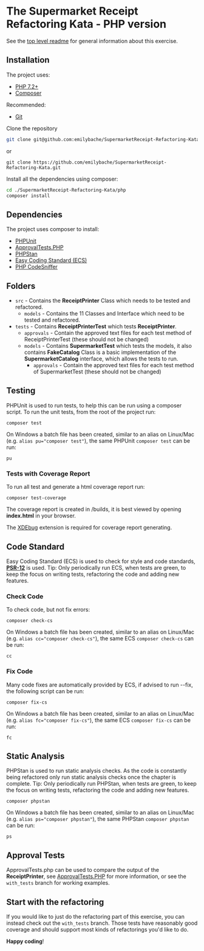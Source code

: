 # The Supermarket Receipt Refactoring Kata - PHP version

See the [top level readme](../README.md) for general information about this exercise.

## Installation

The project uses:

- [PHP 7.2+](https://www.php.net/downloads.php)
- [Composer](https://getcomposer.org)

Recommended:

- [Git](https://git-scm.com/downloads)

Clone the repository

```sh
git clone git@github.com:emilybache/SupermarketReceipt-Refactoring-Kata.git
```

or

```shell script
git clone https://github.com/emilybache/SupermarketReceipt-Refactoring-Kata.git
```

Install all the dependencies using composer:

```sh
cd ./SupermarketReceipt-Refactoring-Kata/php
composer install
```

## Dependencies

The project uses composer to install:

- [PHPUnit](https://phpunit.de/)
- [ApprovalTests.PHP](https://github.com/approvals/ApprovalTests.php)
- [PHPStan](https://github.com/phpstan/phpstan)
- [Easy Coding Standard (ECS)](https://github.com/symplify/easy-coding-standard) 
- [PHP CodeSniffer](https://github.com/squizlabs/PHP_CodeSniffer/wiki)

## Folders

- `src` - Contains the **ReceiptPrinter** Class which needs to be tested and refactored.
    - `models` - Contains the 11 Classes and Interface which need to be tested and refactored.
- `tests` - Contains **ReceiptPrinterTest** which tests **ReceiptPrinter**.
    - `approvals` - Contain the approved text files for each test method of ReceiptPrinterTest (these should not be
     changed) 
    - `models` - Contains **SupermarketTest** which tests the models, it also contains **FakeCatalog** Class is a basic
     implementation of the **SupermarketCatalog** interface, which allows the tests to run.
        - `approvals` - Contain the approved text files for each test method of SupermarketTest (these should not be
         changed) 

## Testing

PHPUnit is used to run tests, to help this can be run using a composer script. To run the unit tests, from the root of
 the project run:

```shell script
composer test
```

On Windows a batch file has been created, similar to an alias on Linux/Mac (e.g. `alias pu="composer test"`), the same
 PHPUnit `composer test` can be run:

```shell script
pu
```

### Tests with Coverage Report

To run all test and generate a html coverage report run:

```shell script
composer test-coverage
```

The coverage report is created in /builds, it is best viewed by opening **index.html** in your browser.

The [XDEbug](https://xdebug.org/download) extension is required for coverage report generating. 

## Code Standard

Easy Coding Standard (ECS) is used to check for style and code standards,
 **[PSR-12](https://www.php-fig.org/psr/psr-12/)** is used. Tip: Only periodically run ECS, when tests are green, to
 keep the focus on writing tests, refactoring the code and adding new features.

### Check Code

To check code, but not fix errors:

```shell script
composer check-cs
``` 

On Windows a batch file has been created, similar to an alias on Linux/Mac (e.g. `alias cc="composer check-cs"`), the
 same ECS `composer check-cs` can be run:

```shell script
cc
```

### Fix Code

Many code fixes are automatically provided by ECS, if advised to run --fix, the following script can be run:

```shell script
composer fix-cs
```

On Windows a batch file has been created, similar to an alias on Linux/Mac (e.g. `alias fc="composer fix-cs"`), the same
 ECS `composer fix-cs` can be run:

```shell script
fc
```

## Static Analysis

PHPStan is used to run static analysis checks. As the code is constantly being refactored only run static analysis
  checks once the chapter is complete. Tip: Only periodically run PHPStan, when tests are green, to keep the focus on
   writing tests, refactoring the code and adding new features.

```shell script
composer phpstan
```

On Windows a batch file has been created, similar to an alias on Linux/Mac (e.g. `alias ps="composer phpstan"`), the
 same PHPStan `composer phpstan` can be run:

```shell script
ps
```

## Approval Tests

ApprovalTests.php can be used to compare the output of the **ReceiptPrinter**, see
 [ApprovalTests.PHP](https://github.com/approvals/ApprovalTests.php) for more information, or see the `with_tests`
  branch for working examples.

## Start with the refactoring

If you would like to just do the refactoring part of this exercise, you can instead check out the `with_tests` branch. 
Those tests have reasonably good coverage and should support most kinds of refactorings you'd like to do.

**Happy coding**!
